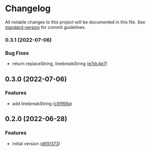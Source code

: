 # Changelog

All notable changes to this project will be documented in this file. See [standard-version](https://github.com/conventional-changelog/standard-version) for commit guidelines.

### 0.3.1 (2022-07-06)


### Bug Fixes

* return replaceString, linebreakString ([e7dc4e7](https://github.com/shiftbeyond/i18n/commit/e7dc4e759a9d731e292290262ae243038da6c6a5))

## 0.3.0 (2022-07-06)


### Features

* add linebreakString ([c91f69a](https://github.com/shiftbeyond/i18n/commit/c91f69aea1f6daf92bc91ed6d52f8fbfbd85225d))

## 0.2.0 (2022-06-28)


### Features

* initial version ([d65f373](https://github.com/shiftbeyond/i18n/commit/d65f373822c392e89be8f96ce5abc7988ee798a1))
